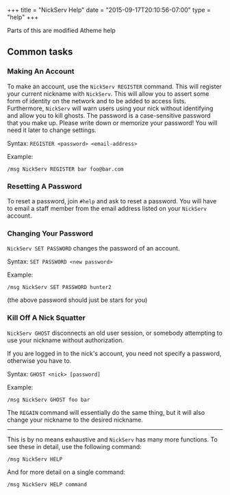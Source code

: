 +++
title = "NickServ Help"
date = "2015-09-17T20:10:56-07:00"
type = "help"
+++

Parts of this are modified Atheme help

## Common tasks

### Making An Account

To make an account, use the `NickServ REGISTER` command.
This will register your current nickname with `NickServ`.
This will allow you to assert some form of identity on
the network and to be added to access lists. Furthermore,
`NickServ` will warn users using your nick without
identifying and allow you to kill ghosts.
The password is a case-sensitive password that you make
up. Please write down or memorize your password! You
will need it later to change settings.

Syntax: `REGISTER <password> <email-address>`

Example:

    /msg NickServ REGISTER bar foo@bar.com

### Resetting A Password

To reset a password, join `#help` and ask to reset a password. You will have to
email a staff member from the email address listed on your `NickServ` account.

### Changing Your Password

`NickServ SET PASSWORD` changes the password of an account.

Syntax: `SET PASSWORD <new password>`

Example:

    /msg NickServ SET PASSWORD hunter2

(the above password should just be stars for you)

### Kill Off A Nick Squatter

`NickServ GHOST` disconnects an old user session, or somebody
attempting to use your nickname without authorization.

If you are logged in to the nick's account, you need
not specify a password, otherwise you have to.

Syntax: `GHOST <nick> [password]`

Example:

    /msg NickServ GHOST foo bar

The `REGAIN` command will essentially do the same thing, but it will also change
your nickname to the desired nickname.

---

This is by no means exhaustive and `NickServ` has many more functions. To see 
these in detail, use the following command:

    /msg NickServ HELP

And for more detail on a single command:

    /msg NickServ HELP command

